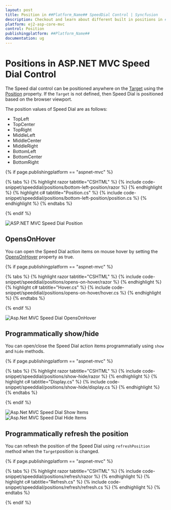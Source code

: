 ```yaml
---
layout: post
title: Position in ##Platform_Name## SpeedDial Control | Syncfusion
description: Checkout and learn about different built in positions in ##Platform_Name## SpeedDial control of Syncfusion Essential JS 2 and more details.
platform: ej2-asp-core-mvc
control: Position
publishingplatform: ##Platform_Name##
documentation: ug
---
```


# Positions in ASP.NET MVC Speed Dial Control

The Speed dial control can be positioned anywhere on the [Target](https://help.syncfusion.com/cr/aspnetmvc-js2/Syncfusion.EJ2.Buttons.SpeedDial.html#Syncfusion_EJ2_Buttons_SpeedDial_Target) using the [Position](https://help.syncfusion.com/cr/aspnetmvc-js2/Syncfusion.EJ2.Buttons.SpeedDial.html#Syncfusion_EJ2_Buttons_SpeedDial_Position) property. If the `Target` is not defined, then Speed Dial is positioned based on the browser viewport.

The position values of Speed Dial are as follows:
* TopLeft
* TopCenter
* TopRight
* MiddleLeft
* MiddleCenter
* MiddleRight
* BottomLeft
* BottomCenter
* BottomRight

{% if page.publishingplatform == "aspnet-mvc" %}

{% tabs %}
{% highlight razor tabtitle="CSHTML" %}
{% include code-snippet/speeddial/positions/bottom-left-position/razor %}
{% endhighlight %}
{% highlight c# tabtitle="Position.cs" %}
{% include code-snippet/speeddial/positions/bottom-left-position/position.cs %}
{% endhighlight %}
{% endtabs %}

{% endif %}

![ASP.NET MVC Speed Dial Position](./images/SpeedDial-Position.png)

## OpensOnHover

You can open the Speed Dial action items on mouse hover by setting the [OpensOnHover](https://help.syncfusion.com/cr/aspnetmvc-js2/Syncfusion.EJ2.Buttons.SpeedDial.html#Syncfusion_EJ2_Buttons_SpeedDial_OpensOnHover) property as true.

{% if page.publishingplatform == "aspnet-mvc" %}

{% tabs %}
{% highlight razor tabtitle="CSHTML" %}
{% include code-snippet/speeddial/positions/opens-on-hover/razor %}
{% endhighlight %}
{% highlight c# tabtitle="Hover.cs" %}
{% include code-snippet/speeddial/positions/opens-on-hover/hover.cs %}
{% endhighlight %}
{% endtabs %}

{% endif %}

![Asp.Net MVC Speed Dial OpensOnHover](images/SpeedDial-Icon.png)

## Programmatically show/hide

You can open/close the Speed Dial action items programmatially using `show` and 
`hide` methods.

{% if page.publishingplatform == "aspnet-mvc" %}

{% tabs %}
{% highlight razor tabtitle="CSHTML" %}
{% include code-snippet/speeddial/positions/show-hide/razor %}
{% endhighlight %}
{% highlight c# tabtitle="Display.cs" %}
{% include code-snippet/speeddial/positions/show-hide/display.cs %}
{% endhighlight %}
{% endtabs %}

{% endif %}

![Asp.Net MVC Speed Dial Show Items](images/SpeedDial-ShowItem.png)
![Asp.Net MVC Speed Dial Hide Items](images/SpeedDial-HideItem.png)

## Programmatically refresh the position

You can refresh the position of the Speed Dial using `refreshPosition` method when the `Target`position is changed.

{% if page.publishingplatform == "aspnet-mvc" %}

{% tabs %}
{% highlight razor tabtitle="CSHTML" %}
{% include code-snippet/speeddial/positions/refresh/razor %}
{% endhighlight %}
{% highlight c# tabtitle="Refresh.cs" %}
{% include code-snippet/speeddial/positions/refresh/refresh.cs %}
{% endhighlight %}
{% endtabs %}

{% endif %}